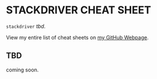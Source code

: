 # STACKDRIVER CHEAT SHEET

`stackdriver` _tbd._

View my entire list of cheat sheets on
[my GitHub Webpage](https://jeffdecola.github.io/my-cheat-sheets/).

## TBD

coming soon.